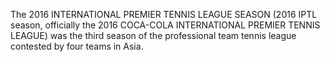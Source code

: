 The 2016 INTERNATIONAL PREMIER TENNIS LEAGUE SEASON (2016 IPTL season, officially the 2016 COCA-COLA INTERNATIONAL PREMIER TENNIS LEAGUE) was the third season of the professional team tennis league contested by four teams in Asia.
